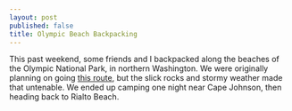 ```yaml
---
layout: post
published: false
title: Olympic Beach Backpacking
---
```

This past weekend, some friends and I backpacked along the beaches of the Olympic National Park, in northern Washington. We were originally planning on going [this route](http://www.oregonhikers.org/field_guide/Ozette_to_Rialto_Beach_Hike), but the slick rocks and stormy weather made that untenable. We ended up camping one night near Cape Johnson, then heading back to Rialto Beach.
